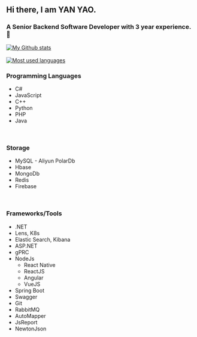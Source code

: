 ## Hi there, I am YAN YAO. 
### A Senior Backend Software Developer with 3 year experience. 👋

<div>
  <a href="https://github.com/eryanyao/eryanyao">
    <img src="https://my-stats-dxc5zyis5.vercel.app/api?username=eryanyao&show_icons=true&theme=dark&count_private=true&hide_title=false" alt="My Github stats" />
  </a>
</div>

<br/>
<div>
  <a href="https://github.com/eryanyao/eryanyao">
    <img src="https://my-stats-dxc5zyis5.vercel.app/api/top-langs/?username=eryanyao&langs_count=36&layout=dark&theme=gruvbox&count_private=true&hide_title=false" alt="Most used languages" />
  </a>
</div>

<div align="left">

  ### Programming Languages
  - C#
  - JavaScript
  - C++
  - Python
  - PHP
  - Java
  
</div>

<br />

<div align="left">

  ### Storage
  - MySQL - Aliyun PolarDb
  - Hbase
  - MongoDb
  - Redis
  - Firebase
    
</div>

<br />

<div align="left">

  ### Frameworks/Tools
  - .NET
  - Lens, K8s
  - Elastic Search, Kibana
  - ASP.NET
  - gPRC
  - NodeJs
    - React Native
    - ReactJS
    - Angular
    - VueJS
  - Spring Boot
  - Swagger
  - Git
  - RabbitMQ
  - AutoMapper
  - JsReport
  - NewtonJson
</div>

<br />

<br />

<div align="left">
</div>
